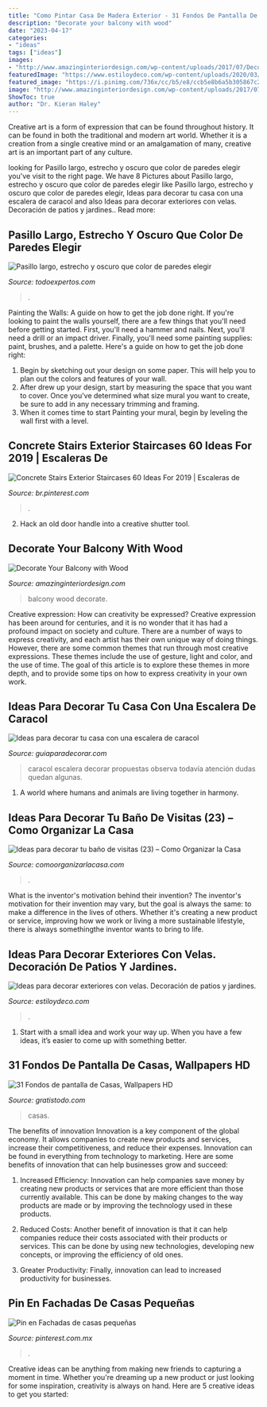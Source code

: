 ```yaml
---
title: "Como Pintar Casa De Madera Exterior - 31 Fondos De Pantalla De Casas, Wallpapers Hd"
description: "Decorate your balcony with wood"
date: "2023-04-17"
categories:
- "ideas"
tags: ["ideas"]
images:
- "http://www.amazinginteriordesign.com/wp-content/uploads/2017/07/Decorate-Your-Balcony-with-Wood-fi.jpg"
featuredImage: "https://www.estiloydeco.com/wp-content/uploads/2020/03/decorar-exteriores-con-velas-11.jpg"
featured_image: "https://i.pinimg.com/736x/cc/b5/e8/ccb5e8b6a5b305867c2a9773eda95fa4.jpg"
image: "http://www.amazinginteriordesign.com/wp-content/uploads/2017/07/Decorate-Your-Balcony-with-Wood-fi.jpg"
ShowToc: true
author: "Dr. Kieran Haley"
---
```



Creative art is a form of expression that can be found throughout history. It can be found in both the traditional and modern art world. Whether it is a creation from a single creative mind or an amalgamation of many, creative art is an important part of any culture.

	

		
looking for Pasillo largo, estrecho y oscuro que color de paredes elegir you've visit to the right page. We have 8 Pictures about Pasillo largo, estrecho y oscuro que color de paredes elegir like Pasillo largo, estrecho y oscuro que color de paredes elegir, Ideas para decorar tu casa con una escalera de caracol and also Ideas para decorar exteriores con velas. Decoración de patios y jardines.. Read more:
		
    
## Pasillo Largo, Estrecho Y Oscuro Que Color De Paredes Elegir

<img loading=lazy src="https://blob.todoexpertos.com/uploads/md/a958bb71ab23ac1e7a2f93a5e96baabb.jpg" onerror="this.onerror=null;this.src='https://tse3.mm.bing.net/th?id=OIP.OWDbRTuDZZp4Yd3mAhIKqQAAAA&amp;pid=15.1';" alt="Pasillo largo, estrecho y oscuro que color de paredes elegir">

_Source: todoexpertos.com_

>. 

	

Painting the Walls: A guide on how to get the job done right.
If you're looking to paint the walls yourself, there are a few things that you'll need before getting started. First, you'll need a hammer and nails. Next, you'll need a drill or an impact driver. Finally, you'll need some painting supplies: paint, brushes, and a palette. Here's a guide on how to get the job done right: 
1) Begin by sketching out your design on some paper. This will help you to plan out the colors and features of your wall. 
2) After drew up your design, start by measuring the space that you want to cover. Once you've determined what size mural you want to create, be sure to add in any necessary trimming and framing. 
3) When it comes time to start Painting your mural, begin by leveling the wall first with a level.

    
## Concrete Stairs Exterior Staircases 60 Ideas For 2019 | Escaleras De

<img loading=lazy src="https://i.pinimg.com/736x/cc/b5/e8/ccb5e8b6a5b305867c2a9773eda95fa4.jpg" onerror="this.onerror=null;this.src='https://tse1.mm.bing.net/th?id=OIP.ct0vfozn0yaWeMn0RAJvkAAAAA&amp;pid=15.1';" alt="Concrete Stairs Exterior Staircases 60 Ideas For 2019 | Escaleras de">

_Source: br.pinterest.com_

>. 

	

2. Hack an old door handle into a creative shutter tool.

    
## Decorate Your Balcony With Wood

<img loading=lazy src="http://www.amazinginteriordesign.com/wp-content/uploads/2017/07/Decorate-Your-Balcony-with-Wood-fi.jpg" onerror="this.onerror=null;this.src='https://tse4.mm.bing.net/th?id=OIP.XbhLevIv_zRGxjDWImL8wgHaJ-&amp;pid=15.1';" alt="Decorate Your Balcony with Wood">

_Source: amazinginteriordesign.com_

>balcony wood decorate. 

	

Creative expression: How can creativity be expressed?
Creative expression has been around for centuries, and it is no wonder that it has had a profound impact on society and culture. There are a number of ways to express creativity, and each artist has their own unique way of doing things. However, there are some common themes that run through most creative expressions. These themes include the use of gesture, light and color, and the use of time. The goal of this article is to explore these themes in more depth, and to provide some tips on how to express creativity in your own work.

    
## Ideas Para Decorar Tu Casa Con Una Escalera De Caracol

<img loading=lazy src="http://www.guiaparadecorar.com/wp-content/uploads/2017/04/escalera-de-caracol-12.jpg" onerror="this.onerror=null;this.src='https://tse3.mm.bing.net/th?id=OIP.OM7vzjFSJ5l5L49-hY1FwgHaJ4&amp;pid=15.1';" alt="Ideas para decorar tu casa con una escalera de caracol">

_Source: guiaparadecorar.com_

>caracol escalera decorar propuestas observa todavía atención dudas quedan algunas. 

	

1. A world where humans and animals are living together in harmony. 

    
## Ideas Para Decorar Tu Baño De Visitas (23) – Como Organizar La Casa

<img loading=lazy src="https://comoorganizarlacasa.com/wp-content/uploads/2016/12/Ideas-para-decorar-tu-baño-de-visitas-23.jpg" onerror="this.onerror=null;this.src='https://tse2.mm.bing.net/th?id=OIP.cyZZGMFQ-K3UF9EYPnydXwAAAA&amp;pid=15.1';" alt="Ideas para decorar tu baño de visitas (23) – Como Organizar la Casa">

_Source: comoorganizarlacasa.com_

>. 

	

What is the inventor's motivation behind their invention?
The inventor's motivation for their invention may vary, but the goal is always the same: to make a difference in the lives of others. Whether it's creating a new product or service, improving how we work or living a more sustainable lifestyle, there is always somethingthe inventor wants to bring to life.

    
## Ideas Para Decorar Exteriores Con Velas. Decoración De Patios Y Jardines.

<img loading=lazy src="https://www.estiloydeco.com/wp-content/uploads/2020/03/decorar-exteriores-con-velas-11.jpg" onerror="this.onerror=null;this.src='https://tse1.mm.bing.net/th?id=OIP.jWDBd90NLEpO7hTGWq_SzQHaKV&amp;pid=15.1';" alt="Ideas para decorar exteriores con velas. Decoración de patios y jardines.">

_Source: estiloydeco.com_

>. 

	

1. Start with a small idea and work your way up. When you have a few ideas, it’s easier to come up with something better.

    
## 31 Fondos De Pantalla De Casas, Wallpapers HD

<img loading=lazy src="https://www.gratistodo.com/wp-content/uploads/2017/02/Casas-29.jpg" onerror="this.onerror=null;this.src='https://tse3.mm.bing.net/th?id=OIP.LTTNOkvZ2HStxp31YEdohgHaE8&amp;pid=15.1';" alt="31 Fondos de pantalla de Casas, Wallpapers HD">

_Source: gratistodo.com_

>casas. 

	

The benefits of innovation
Innovation is a key component of the global economy. It allows companies to create new products and services, increase their competitiveness, and reduce their expenses. Innovation can be found in everything from technology to marketing. Here are some benefits of innovation that can help businesses grow and succeed:
1. Increased Efficiency: Innovation can help companies save money by creating new products or services that are more efficient than those currently available. This can be done by making changes to the way products are made or by improving the technology used in these products.

2. Reduced Costs: Another benefit of innovation is that it can help companies reduce their costs associated with their products or services. This can be done by using new technologies, developing new concepts, or improving the efficiency of old ones.

3. Greater Productivity: Finally, innovation can lead to increased productivity for businesses.

    
## Pin En Fachadas De Casas Pequeñas

<img loading=lazy src="https://i.pinimg.com/736x/59/87/93/598793254dc7d74876522ebb55d8610d.jpg" onerror="this.onerror=null;this.src='https://tse1.mm.bing.net/th?id=OIP.5zUePYBJ0yP5IVALugzMjwHaDt&amp;pid=15.1';" alt="Pin en Fachadas de casas pequeñas">

_Source: pinterest.com.mx_

>. 

	

Creative ideas can be anything from making new friends to capturing a moment in time. Whether you're dreaming up a new product or just looking for some inspiration, creativity is always on hand. Here are 5 creative ideas to get you started: 

